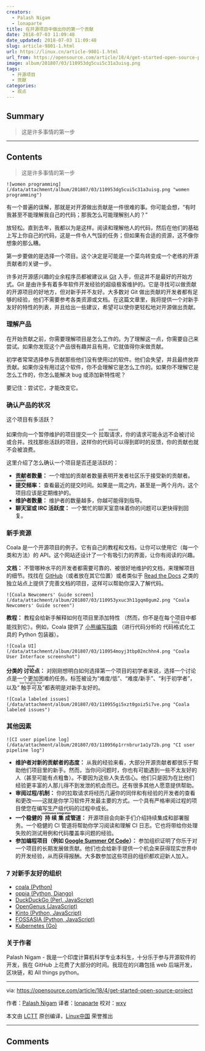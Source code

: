 ```yaml
---
creators:
  - Palash Nigam
  - lonaparte
title: 在开源项目中做出你的第一个贡献
date: 2018-07-03 11:09:48
date_updated: 2018-07-03 11:09:48
slug: article-9801-1.html
url: https://linux.cn/article-9801-1.html
url_from: https://opensource.com/article/18/4/get-started-open-source-project
image: album/201807/03/110953dg5cui5c31a3uisg.png
tags:
  - 开源项目
  - 贡献
categories:
  - 观点
---
```


## Summary

> 这是许多事情的第一步

***

<!-- more -->

## Contents

> 
> 这是许多事情的第一步
> 
> 
> 

`![women programming](/data/attachment/album/201807/03/110953dg5cui5c31a3uisg.png "women programming")`

有一个普遍的误解，那就是对开源做出贡献是一件很难的事。你可能会想，“有时我甚至不能理解我自己的代码；那我怎么可能理解别人的？”

放轻松。直到去年，我都以为是这样。阅读和理解他人的代码，然后在他们的基础上写上你自己的代码，这是一件令人气馁的任务；但如果有合适的资源，这不像你想象的那么糟。

第一步要做的是选择一个项目。这个决定是可能是一个菜鸟转变成一个老练的开源贡献者的关键一步。

许多对开源感兴趣的业余程序员都被建议从 [Git](https://git-scm.com/) 入手，但这并不是最好的开始方式。Git 是由许多有着多年软件开发经验的超级极客维护的。它是寻找可以做贡献的开源项目的好地方，但对新手并不友好。大多数对 Git 做出贡献的开发者都有足够的经验，他们不需要参考各类资源或文档。在这篇文章里，我将提供一个对新手友好的特性的列表，并且给出一些建议，希望可以使你更轻松地对开源做出贡献。

### 理解产品

在开始贡献之前，你需要理解项目是怎么工作的。为了理解这一点，你需要自己来尝试。如果你发现这个产品很有趣并且有用，它就值得你来做贡献。

初学者常常选择参与贡献那些他们没有使用过的软件。他们会失望，并且最终放弃贡献。如果你没有用过这个软件，你不会理解它是怎么工作的。如果你不理解它是怎么工作的，你怎么能解决 bug 或添加新特性呢？

要记住：尝试它，才能改变它。

### 确认产品的状况

这个项目有多活跃？

如果你向一个暂停维护的项目提交一个<ruby> 拉取请求 <rt>  pull request </rt></ruby>，你的请求可能永远不会被讨论或合并。找找那些活跃的项目，这样你的代码可以得到即时的反馈，你的贡献也就不会被浪费。

这里介绍了怎么确认一个项目是否还是活跃的：

* **贡献者数量：** 一个增加的贡献者数量表明开发者社区乐于接受新的贡献者。
* **<ruby> 提交 <rt>  commit </rt></ruby>频率：** 查看最近的提交时间。如果是一周之内，甚至是一两个月内，这个项目应该是定期维护的。
* **维护者数量：** 维护者的数量越多，你越可能得到指导。
* **聊天室或 IRC 活跃度：** 一个繁忙的聊天室意味着你的问题可以更快得到回复。

### 新手资源

Coala 是一个开源项目的例子。它有自己的教程和文档，让你可以使用它（每一个类和方法）的 API。这个网站还设计了一个有吸引力的界面，让你有阅读的兴趣。

**文档：** 不管哪种水平的开发者都需要可靠的、被很好地维护的文档，来理解项目的细节。找找在 [GitHub](https://github.com/)（或者放在其它位置）或者类似于 [Read the Docs](https://readthedocs.org/) 之类的独立站点上提供了完善文档的项目，这样可以帮助你深入了解代码。

`![Coala Newcomers' Guide screen](/data/attachment/album/201807/03/110953yxuc3h11gqm8gum2.png "Coala Newcomers' Guide screen")`

**教程：** 教程会给新手解释如何在项目里添加特性 （然而，你不是在每个项目中都能找到它）。例如，Coala 提供了 [小熊编写指南](http://api.coala.io/en/latest/Developers/Writing_Linter_Bears.html) （进行代码分析的<ruby> 代码格式化 <rt>  linting </rt></ruby>工具的 Python 包装器）。

`![Coala UI](/data/attachment/album/201807/03/110954moyj3tbp02nchhn4.png "Coala User Interface screenshot")`

**分类的<ruby> 讨论点 <rt>  issue </rt></ruby>：** 对刚刚想明白如何选择第一个项目的初学者来说，选择一个讨论点是一个更加困难的任务。标签被设为“难度/低”、“难度/新手”、“利于初学者”，以及“<ruby> 触手可及 <rt>  low-hanging fruit </rt></ruby>”都表明是对新手友好的。

`![Coala labeled issues](/data/attachment/album/201807/03/110955gi5xzt0goiz5i7ve.png "Coala labeled issues")`

### 其他因素

`![CI user pipeline log](/data/attachment/album/201807/03/110956p1rrnbrur1a1y72b.png "CI user pipeline log")`

* **维护者对新的贡献者的态度：** 从我的经验来看，大部分开源贡献者都很乐于帮助他们项目里的新手。然而，当你问问题时，你也有可能遇到一些不太友好的人（甚至可能有点粗鲁）。不要因为这些人失去信心。他们只是因为在比他们经验更丰富的人那儿得不到发泄的机会而已。还有很多其他人愿意提供帮助。
* **审阅过程/机制：** 你的拉取请求将经历几遍你的同伴和有经验的开发者的查看和更改——这就是你学习软件开发最主要的方式。一个具有严格审阅过程的项目使您在编写生产级代码的过程中成长。
* **一个稳健的<ruby> 持续集成 <rt>  continuous integration </rt></ruby>管道：** 开源项目会向新手们介绍持续集成和部署服务。一个稳健的 CI 管道将帮助你学习阅读和理解 CI 日志。它也将带给你处理失败的测试用例和代码覆盖率问题的经验。
* **参加编程项目（例如 [Google Summer Of Code](https://en.wikipedia.org/wiki/Google_Summer_of_Code)）：** 参加组织证明了你乐于对一个项目的长期发展做贡献。他们也会给新手提供一个机会来获得现实世界中的开发经验，从而获得报酬。大多数参加这些项目的组织都欢迎新人加入。

### 7 对新手友好的组织

* [coala (Python)](https://github.com/coala/coala)
* [oppia (Python, Django)](https://github.com/oppia/oppia)
* [DuckDuckGo (Perl, JavaScript)](https://github.com/duckduckgo/)
* [OpenGenus (JavaScript)](https://github.com/OpenGenus/)
* [Kinto (Python, JavaScript)](https://github.com/kinto)
* [FOSSASIA (Python, JavaScript)](https://github.com/fossasia/)
* [Kubernetes (Go)](https://github.com/kubernetes)

### 关于作者

Palash Nigam - 我是一个印度计算机科学专业本科生，十分乐于参与开源软件的开发，我在 GitHub 上花费了大部分的时间。我现在的兴趣包括 web 后端开发，区块链，和 All things python。

---

via: <https://opensource.com/article/18/4/get-started-open-source-project>

作者：[Palash Nigam](https://opensource.com/users/palash25) 译者：[lonaparte](https://github.com/lonaparte) 校对：[wxy](https://github.com/wxy)

本文由 [LCTT](https://github.com/LCTT/TranslateProject) 原创编译，[Linux中国](https://linux.cn/) 荣誉推出

***

## Comments
